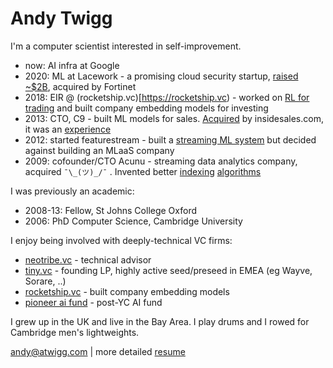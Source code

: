 # Andy Twigg

I'm a computer scientist interested in self-improvement.

- now: AI infra at Google
- 2020: ML at Lacework - a promising cloud security startup, [raised ~$2B](https://www.reuters.com/technology/cloud-security-startup-lacework-valued-83-bln-after-mammoth-funding-round-2021-11-18/), acquired by Fortinet
- 2018: EIR @ (rocketship.vc)[https://rocketship.vc) - worked on [RL for trading](https://github.com/andytwigg/deeptrade) and built company embedding models for investing
- 2013: CTO, C9 - built ML models for sales. [Acquired](https://www.wsj.com/articles/BL-VCDB-17087) by insidesales.com, it was an [experience](https://www.businessinsider.com/insidesales-grows-with-ex-salesforce-execs-2015-10)
- 2012: started featurestream - built a [streaming ML system](https://medium.com/@andytwigg/featurestream-io-random-forests-6992b03b521) but decided against building an MLaaS company
- 2009: cofounder/CTO Acunu - streaming data analytics company, acquired `¯\_(ツ)_/¯` . Invented better [indexing](https://arxiv.org/abs/1707.08186) [algorithms](https://arxiv.org/abs/1103.4282)

I was previously an academic:

- 2008-13: Fellow, St Johns College Oxford
- 2006: PhD Computer Science, Cambridge University

I enjoy being involved with deeply-technical VC firms:

- [neotribe.vc](https://neotribe.vc/) - technical advisor
- [tiny.vc](https://tiny.vc/) - founding LP, highly active seed/preseed in EMEA (eg Wayve, Sorare, ..)
- [rocketship.vc](https://rocketship.vc) - built company embedding models
- [pioneer ai fund](https://www.pioneerfund.vc/ai-ml-fund) - post-YC AI fund

I grew up in the UK and live in the Bay Area. I play drums and I rowed for Cambridge men's lightweights.

[andy@atwigg.com](mailto:andy@atwigg.com) | more detailed [resume](resume.pdf)
